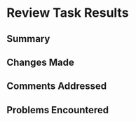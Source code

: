 # Review Task Results

## Summary


## Changes Made


## Comments Addressed


## Problems Encountered

[//]: # (Document any unexpected issues that arose during task execution, how they were solved, or if they weren't solved, explain why.)